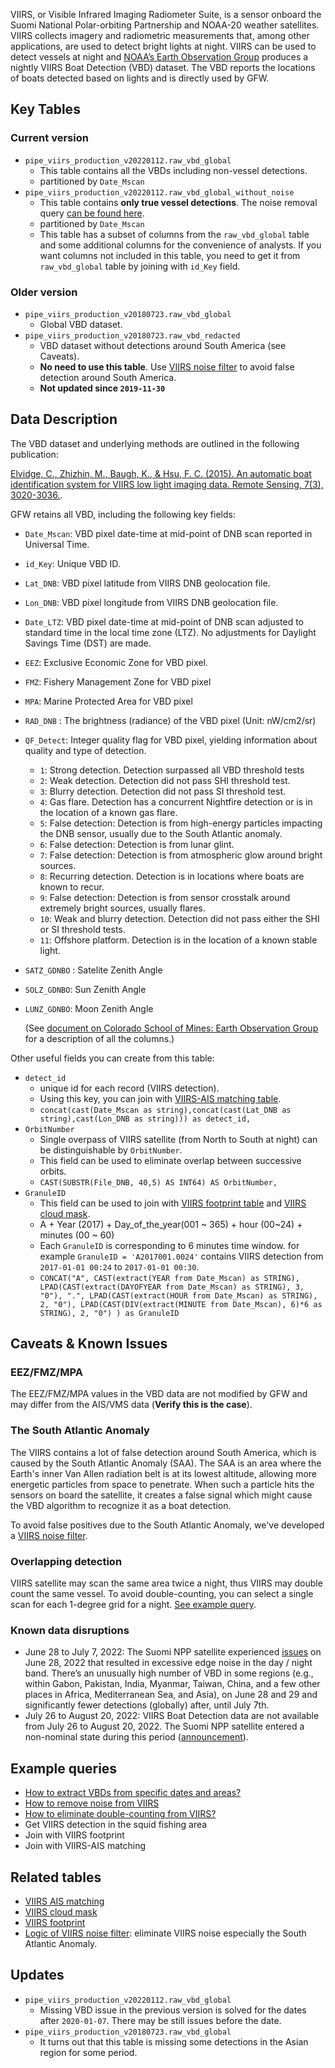 

VIIRS, or Visible Infrared Imaging Radiometer Suite, is a sensor onboard the Suomi National Polar-orbiting Partnership and NOAA-20 weather satellites. VIIRS collects imagery and radiometric measurements that, among other applications, are used to detect bright lights at night. VIIRS can be used to detect vessels at night and [NOAA’s Earth Observation Group](https://www.ngdc.noaa.gov/eog/index.html) produces a nightly VIIRS Boat Detection (VBD) dataset. The VBD reports the locations of boats detected based on lights and is directly used by GFW.

## Key Tables

### Current version

- `pipe_viirs_production_v20220112.raw_vbd_global`
  - This table contains all the VBDs including non-vessel detections.
  - partitioned by `Date_Mscan`
- `pipe_viirs_production_v20220112.raw_vbd_global_without_noise`
  - This table contains **only true vessel detections**. The noise removal query [can be found here](https://github.com/GlobalFishingWatch/pipe-viirs/blob/main/assets/load-vbd-without-noise.sql.j2#L51).
  - partitioned by `Date_Mscan`
  - This table has a subset of columns from the `raw_vbd_global` table and some additional columns for the convenience of analysts. If you want columns not included in this table, you need to get it from `raw_vbd_global` table by joining with `id_Key` field. 

### Older version

- `pipe_viirs_production_v20180723.raw_vbd_global`
  - Global VBD dataset. 
- `pipe_viirs_production_v20180723.raw_vbd_redacted`
  - VBD dataset without detections around South America (see Caveats).
  - **No need to use this table**. Use [VIIRS noise filter](VIIRS-noise-filter) to avoid false detection around South America. 
  - **Not updated since `2019-11-30`**

## Data Description

The VBD dataset and underlying methods are outlined in the following publication:

[Elvidge, C., Zhizhin, M., Baugh, K., & Hsu, F. C. (2015). An automatic boat identification system for VIIRS low light imaging data. Remote Sensing, 7(3), 3020-3036.](https://www.mdpi.com/2072-4292/7/3/3020). 

GFW retains all VBD, including the following key fields:

+ `Date_Mscan`: VBD pixel date-time at mid-point of DNB scan reported in Universal Time.
+ `id_Key`: Unique VBD ID.
+ `Lat_DNB`: VBD pixel latitude from VIIRS DNB geolocation file.
+ `Lon_DNB`: VBD pixel longitude from VIIRS DNB geolocation file.
+ `Date_LTZ`: VBD pixel date-time at mid-point of DNB scan adjusted to standard time in the local time zone (LTZ). No adjustments for Daylight Savings Time (DST) are made.
+ `EEZ`: Exclusive Economic Zone for VBD pixel.
+ `FMZ`: Fishery Management Zone for VBD pixel
+ `MPA`: Marine Protected Area for VBD pixel
+ `RAD_DNB` : The brightness (radiance) of the VBD pixel (Unit: nW/cm2/sr)
+ `QF_Detect`: Integer quality flag for VBD pixel, yielding information about quality and type of detection.
  + `1`: Strong detection. Detection surpassed all VBD threshold tests
  + `2`: Weak detection. Detection did not pass SHI threshold test.
  + `3`: Blurry detection. Detection did not pass SI threshold test.
  + `4`: Gas flare. Detection has a concurrent Nightfire detection or is in the location of a known gas flare.
  + `5`: False detection: Detection is from high-energy particles impacting the DNB sensor, usually due to the South Atlantic anomaly.
  + `6`: False detection: Detection is from lunar glint.
  + `7`: False detection: Detection is from atmospheric glow around bright sources.
  + `8`: Recurring detection. Detection is in locations where boats are known to recur.
  + `9`: False detection: Detection is from sensor crosstalk around extremely bright sources, usually flares.
  + `10`: Weak and blurry detection. Detection did not pass either the SHI or SI threshold tests.
  + `11`: Offshore platform. Detection is in the location of a known stable light.
+ `SATZ_GDNBO` : Satelite Zenith Angle
+ `SOLZ_GDNBO`: Sun Zenith Angle
+ `LUNZ_GDNBO`: Moon Zenith Angle

  (See [document on Colorado School of Mines: Earth Observation Group](https://eogdata.mines.edu/vbd/vbd_readme_v23_r20180824.xlsx) for a description of all the columns.)

Other useful fields you can create from this table: 

- `detect_id`
    - unique id for each record (VIIRS detection).
    - Using this key, you can join with [VIIRS-AIS matching table](VIIRS-AIS-matching).
    - `concat(cast(Date_Mscan as string),concat(cast(Lat_DNB as string),cast(Lon_DNB as string))) as detect_id,`
- `OrbitNumber`
  - Single overpass of VIIRS satellite (from North to South at night) can be distinguishable by `OrbitNumber`.
  - This field can be used to eliminate overlap between successive orbits.
  - `CAST(SUBSTR(File_DNB, 40,5) AS INT64) AS OrbitNumber,`
- `GranuleID`
  - This field can be used to join with [VIIRS footprint table](VIIRS-footprint) and [VIIRS cloud mask](VIIRS-cloud-mask).
  - A + Year (2017) + Day_of_the_year(001 ~ 365) + hour (00~24) + minutes (00 ~ 60)
  - Each `GranuleID` is corresponding to 6 minutes time window. for example `GranuleID = 'A2017001.0024'` contains VIIRS detection from `2017-01-01 00:24` to `2017-01-01 00:30`.
  - `CONCAT("A", CAST(extract(YEAR from Date_Mscan) as STRING), LPAD(CAST(extract(DAYOFYEAR from Date_Mscan) as STRING), 3, "0"), ".", LPAD(CAST(extract(HOUR from Date_Mscan) as STRING), 2, "0"), LPAD(CAST(DIV(extract(MINUTE from Date_Mscan), 6)*6 as STRING), 2, "0") ) as GranuleID`



## Caveats & Known Issues

### EEZ/FMZ/MPA

The EEZ/FMZ/MPA values in the VBD data are not modified by GFW and may differ from the AIS/VMS data (**Verify this is the case**).

### The South Atlantic Anomaly

The VIIRS contains a lot of false detection around South America, which is caused by the South Atlantic Anomaly (SAA). The SAA is an area where the Earth's inner Van Allen radiation belt is at its lowest altitude, allowing more energetic particles from space to penetrate. When such a particle hits the sensors on board the satellite, it creates a false signal which might cause the VBD algorithm to recognize it as a boat detection.

To avoid false positives due to the South Atlantic Anomaly, we've developed a [VIIRS noise filter]( VIIRS-noise-filter). 



### Overlapping detection

VIIRS satellite may scan the same area twice a night, thus VIIRS may double count the same vessel. To avoid double-counting, you can select a single scan for each 1-degree grid for a night. [See example query](Excluding-overlapping-detection-of-VIIRS).


### Known data disruptions
- June 28 to July 7, 2022: The Suomi NPP satellite experienced [issues](https://www.ospo.noaa.gov/data/messages/2022/07/MSG_20220707_2318.html) on June 28, 2022 that resulted in excessive edge noise in the day / night band. There’s an unusually high number of VBD in some regions (e.g., within Gabon, Pakistan, India, Myanmar, Taiwan, China, and a few other places in Africa, Mediterranean Sea, and Asia), on June 28 and 29 and significantly fewer detections (globally) after, until July 7th.
- July 26 to August 20, 2022: VIIRS Boat Detection data are not available from July 26 to August 20, 2022. The Suomi NPP satellite entered a non-nominal state during this period ([announcement](https://lpdaac.usgs.gov/news/suomi-npp-recovers-from-safe-mode2/)).

## Example queries

- [How to extract VBDs from specific dates and areas?](https://github.com/GlobalFishingWatch/bigquery-documentation-wf827/blob/master/queries/viirs_get_points_date_area.sql)
- [How to remove noise from VIIRS](https://github.com/GlobalFishingWatch/bigquery-documentation-wf827/blob/master/queries/viirs_get_daily_count_without_noise.sql)
- [How to eliminate double-counting from VIIRS?](https://github.com/GlobalFishingWatch/bigquery-documentation-wf827/blob/master/queries/viirs_get_daily_count_without_double_counting.sql)
- Get VIIRS detection in the squid fishing area
- Join with VIIRS footprint
- Join with VIIRS-AIS matching

## Related tables

- [VIIRS AIS matching](VIIRS-AIS-matching)
- [VIIRS cloud mask](VIIRS-cloud-mask)
- [VIIRS footprint](VIIRS-footprint)
- [Logic of VIIRS noise filter](VIIRS-noise-filter): eliminate VIIRS noise especially the South Atlantic Anomaly.

## Updates

- `pipe_viirs_production_v20220112.raw_vbd_global`
  - Missing VBD issue in the previous version is solved for the dates after `2020-01-07`. There may be still issues before the date. 
- `pipe_viirs_production_v20180723.raw_vbd_global`
  - It turns out that this table is missing some detections in the Asian region for some period.